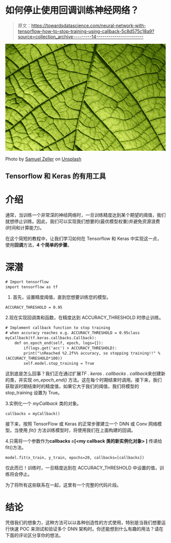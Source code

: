 # 如何停止使用回调训练神经网络？

> 原文：<https://towardsdatascience.com/neural-network-with-tensorflow-how-to-stop-training-using-callback-5c8d575c18a9?source=collection_archive---------14----------------------->

![](img/dc9fc48f4ddb2fbc9bf7f6d77414369f.png)

Photo by [Samuel Zeller](https://unsplash.com/@samuelzeller?utm_source=medium&utm_medium=referral) on [Unsplash](https://unsplash.com?utm_source=medium&utm_medium=referral)

## Tensorflow 和 Keras 的有用工具

# 介绍

通常，当训练一个非常深的神经网络时，一旦训练精度达到某个期望的阈值，我们就想停止训练。因此，我们可以实现我们想要的(最优模型权重)并避免资源浪费(时间和计算能力)。

在这个简短的教程中，让我们学习如何在 Tensorflow 和 Keras 中实现这一点，使用**回调**方法，**4 个简单的步骤**。

# 深潜

```
# Import tensorflow
import tensorflow as tf
```

1.  首先，设置精度阈值，直到您想要训练您的模型。

```
ACCURACY_THRESHOLD = 0.95
```

2.现在实现回调类和函数，在精度达到 ACCURACY_THRESHOLD 时停止训练。

```
# Implement callback function to stop training
# when accuracy reaches e.g. ACCURACY_THRESHOLD = 0.95class myCallback(tf.keras.callbacks.Callback): 
    def on_epoch_end(self, epoch, logs={}): 
        if(logs.get('acc') > ACCURACY_THRESHOLD):   
        print("\nReached %2.2f%% accuracy, so stopping training!!" %(ACCURACY_THRESHOLD*100))   
        self.model.stop_training = True
```

这到底是怎么回事？我们正在通过扩展*TF . keras . callbacks . callback*来创建新的类，并实现 *on_epoch_end()* 方法。这在每个时期结束时调用。接下来，我们获取该时期结束时的精度值，如果它大于我们的阈值，我们将模型的 stop_training 设置为 True。

3.实例化一个 *myCallback* 类的对象。

```
callbacks = myCallback()
```

接下来，按照 TensorFlow 或 Keras 的正常步骤建立一个 DNN 或 Conv 网络模型。当使用 *fit()* 方法训练模型时，将使用我们在上面构建的回调。

4.只需将一个参数作为**callbacks =[<my callback 类的新实例化对象> ]** 传递给 fit()方法。

```
model.fit(x_train, y_train, epochs=20, callbacks=[callbacks])
```

仅此而已！训练时，一旦精度达到在 ACCURACY_THRESHOLD 中设置的值，训练将会停止。

为了将所有这些联系在一起，这里有一个完整的代码片段。

# 结论

凭借我们的想象力，这种方法可以以各种创造性的方式使用，特别是当我们想要运行快速 POC 来测试和验证多个 DNN 架构时。你还能想到什么有趣的用法？请在下面的评论区分享你的想法。